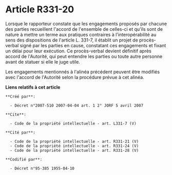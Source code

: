 # Article R331-20

Lorsque le rapporteur constate que les engagements proposés par chacune des parties recueillent l'accord de l'ensemble de
celles-ci et qu'ils sont de nature à mettre un terme aux pratiques contraires à l'interopérabilité au sens des dispositions
de l'article L. 331-7, il établit un projet de procès-verbal signé par les parties en cause, constatant ces engagements et
fixant un délai pour leur exécution. Ce procès-verbal devient définitif après accord de l'Autorité, qui peut entendre les
parties ou toute autre personne avant de statuer si elle le juge utile.

Les engagements mentionnés à l'alinéa précédent peuvent être modifiés avec l'accord de l'Autorité selon la procédure prévue à
cet alinéa.

**Liens relatifs à cet article**

	**Créé par**:

	  - Décret n°2007-510 2007-04-04 art. 1 2° JORF 5 avril 2007

	**Cite**:

	  - Code de la propriété intellectuelle - art. L331-7 (V)

	**Cité par**:

	  - Code de la propriété intellectuelle - art. R331-21 (V)
	  - Code de la propriété intellectuelle - art. R331-24 (V)
	  - Code de la propriété intellectuelle - art. R331-28 (V)

	**Codifié par**:

	  - Décret n°95-385 1955-04-10
